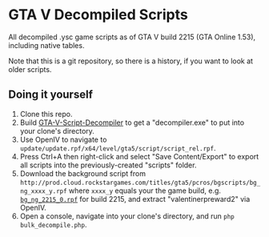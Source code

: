 # GTA V Decompiled Scripts

All decompiled .ysc game scripts as of GTA V build 2215 (GTA Online 1.53), including native tables.

Note that this is a git repository, so there is a history, if you want to look at older scripts.

## Doing it yourself

1. Clone this repo.
2. Build [GTA-V-Script-Decompiler](https://github.com/Sainan/GTA-V-Script-Decompiler) to get a "decompiler.exe" to put into your clone's directory.
3. Use OpenIV to navigate to `update/update.rpf/x64/level/gta5/script/script_rel.rpf`.
4. Press Ctrl+A then right-click and select "Save Content/Export" to export all scripts into the previously-created "scripts" folder.
5. Download the background script from `http://prod.cloud.rockstargames.com/titles/gta5/pcros/bgscripts/bg_ng_xxxx_y.rpf` where `xxxx_y` equals your the game build, e.g. [`bg_ng_2215_0.rpf`](http://prod.cloud.rockstargames.com/titles/gta5/pcros/bgscripts/bg_ng_2215_0.rpf) for build 2215, and extract "valentinerpreward2" via OpenIV.
6. Open a console, navigate into your clone's directory, and run `php bulk_decompile.php`.
